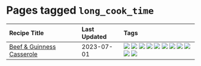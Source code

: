# Pages tagged `long_cook_time`

|Recipe Title|Last Updated|Tags
|:---|:---|:---|
|[Beef & Guinness Casserole](../recipes/beefandguinnesscasserole.md)|2023-07-01|[![](https://img.shields.io/badge/tag-amazing-f05668)](../tags/amazing.md) [![](https://img.shields.io/badge/tag-baked-9ab3df)](../tags/baked.md) [![](https://img.shields.io/badge/tag-beef-1d5152)](../tags/beef.md) [![](https://img.shields.io/badge/tag-casserole-af803c)](../tags/casserole.md) [![](https://img.shields.io/badge/tag-guinness-e2596)](../tags/guinness.md) [![](https://img.shields.io/badge/tag-irish-f1d19f)](../tags/irish.md) [![](https://img.shields.io/badge/tag-large_quantity-b6c680)](../tags/large_quantity.md) [![](https://img.shields.io/badge/tag-long_cook_time-4e6ea)](../tags/long_cook_time.md) [![](https://img.shields.io/badge/tag-long_prep_time-28ab17)](../tags/long_prep_time.md) [![](https://img.shields.io/badge/tag-messy-8f457a)](../tags/messy.md) [![](https://img.shields.io/badge/tag-tricky-f6b493)](../tags/tricky.md)|